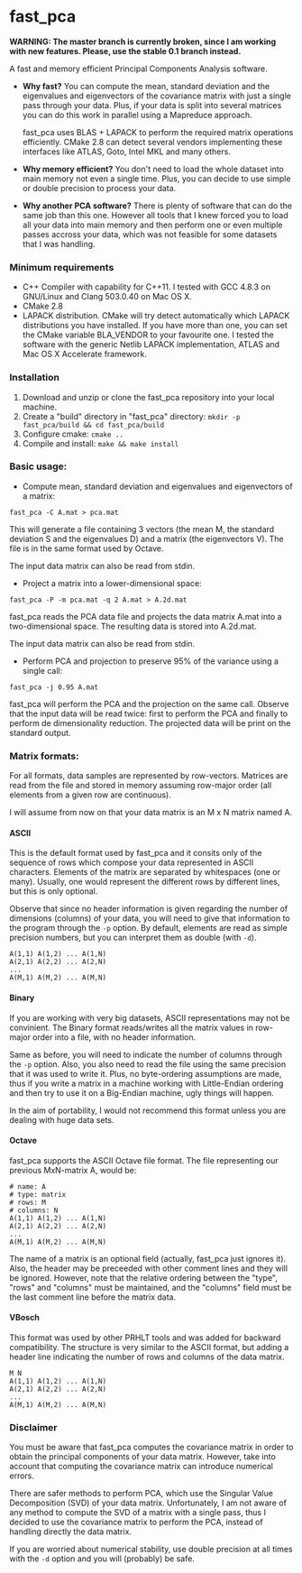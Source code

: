 fast_pca
========

**WARNING: The master branch is currently broken, since I am working with 
new features. Please, use the stable 0.1 branch instead.**

A fast and memory efficient Principal Components Analysis software.

- **Why fast?**
  You can compute the mean, standard deviation and the eigenvalues and
  eigenvectors of the covariance matrix with just a single pass through
  your data. Plus, if your data is split into several matrices you
  can do this work in parallel using a Mapreduce approach.

  fast_pca uses BLAS + LAPACK to perform the required matrix operations
  efficiently. CMake 2.8 can detect several vendors implementing these
  interfaces like ATLAS, Goto, Intel MKL and many others.


- **Why memory efficient?**
  You don't need to load the whole dataset into main memory not even a
  single time. Plus, you can decide to use simple or double precision to
  process your data.


- **Why another PCA software?**
  There is plenty of software that can do the same job than this
  one. However all tools that I knew forced you to load all your data
  into main memory and then perform one or even multiple passes accross
  your data, which was not feasible for some datasets that I was handling.


### Minimum requirements
- C++ Compiler with capability for C++11. I tested with GCC 4.8.3 on
GNU/Linux and Clang 503.0.40 on Mac OS X.
- CMake 2.8
- LAPACK distribution. CMake will try detect automatically which LAPACK
distributions you have installed. If you have more than one, you can set
the CMake variable BLA_VENDOR to your favourite one. I tested the software
with the generic Netlib LAPACK implementation, ATLAS and
Mac OS X Accelerate framework.

### Installation
1. Download and unzip or clone the fast_pca repository into your
local machine.
2. Create a "build" directory in "fast_pca" directory:
```mkdir -p fast_pca/build && cd fast_pca/build```
3. Configure cmake:
```cmake ..```
4. Compile and install:
```make && make install```


### Basic usage:
- Compute mean, standard deviation and eigenvalues and eigenvectors of a
matrix:
```
fast_pca -C A.mat > pca.mat
```
This will generate a file containing 3 vectors (the mean M, the standard
deviation S and the eigenvalues D) and a matrix (the eigenvectors V). The
file is in the same format used by Octave.

The input data matrix can also be read from stdin.

- Project a matrix into a lower-dimensional space:
```
fast_pca -P -m pca.mat -q 2 A.mat > A.2d.mat
```
fast_pca reads the PCA data file and projects the data matrix A.mat into a
two-dimensional space. The resulting data is stored into A.2d.mat.

The input data matrix can also be read from stdin.

- Perform PCA and projection to preserve 95% of the variance using a
single call:
```
fast_pca -j 0.95 A.mat
```
fast_pca will perform the PCA and the projection on the same call.
Observe that the input data will be read twice: first to perform the PCA
and finally to perform de dimensionality reduction. The projected
data will be print on the standard output.


### Matrix formats:

For all formats, data samples are represented by row-vectors. Matrices are
read from the file and stored in memory assuming row-major order (all elements
from a given row are continuous).

I will assume from now on that your data matrix is an M x N matrix named A.

#### ASCII

This is the default format used by fast_pca and it consits only of the sequence
of rows which compose your data represented in ASCII characters. Elements of
the matrix are separated by whitespaces (one or many). Usually, one would
represent the different rows by different lines, but this is only optional.

Observe that since no header information is given regarding the number of
dimensions (columns) of your data, you will need to give that information
to the program through the ```-p``` option. By default, elements are read as
simple precision numbers, but you can interpret them as double (with ```-d```).

```
A(1,1) A(1,2) ... A(1,N)
A(2,1) A(2,2) ... A(2,N)
...
A(M,1) A(M,2) ... A(M,N)
```

#### Binary

If you are working with very big datasets, ASCII representations may not be
convinient. The Binary format reads/writes all the matrix values in row-major
order into a file, with no header information.

Same as before, you will need to indicate the number of columns through the
```-p``` option. Also, you also need to read the file using the same precision
that it was used to write it. Plus, no byte-ordering assumptions are made, thus
if you write a matrix in a machine working with Little-Endian ordering and then
try to use it on a Big-Endian machine, ugly things will happen.

In the aim of portability, I would not recommend this format unless you are
dealing with huge data sets.

#### Octave

fast_pca supports the ASCII Octave file format. The file representing our
previous MxN-matrix A, would be:

```
# name: A
# type: matrix
# rows: M
# columns: N
A(1,1) A(1,2) ... A(1,N)
A(2,1) A(2,2) ... A(2,N)
...
A(M,1) A(M,2) ... A(M,N)
```

The name of a matrix is an optional field (actually, fast_pca just ignores it).
Also, the header may be preceeded with other comment lines and they will be
ignored. However, note that the relative ordering between the "type", "rows"
and "columns" must be maintained, and the "columns" field must be the last
comment line before the matrix data.

#### VBosch

This format was used by other PRHLT tools and was added for backward
compatibility. The structure is very similar to the ASCII format, but adding
a header line indicating the number of rows and columns of the data matrix.

```
M N
A(1,1) A(1,2) ... A(1,N)
A(2,1) A(2,2) ... A(2,N)
...
A(M,1) A(M,2) ... A(M,N)
```

### Disclaimer

You must be aware that fast_pca computes the covariance matrix in order to
obtain the principal components of your data matrix. However, take into
account that computing the covariance matrix can introduce numerical errors.

There are safer methods to perform PCA, which use the Singular Value
Decomposition (SVD) of your data matrix. Unfortunately, I am not aware of any
method to compute the SVD of a matrix with a single pass, thus I
decided to use the covariance matrix to perform the PCA, instead of handling
directly the data matrix.

If you are worried about numerical stability, use double precision at all times
with the  ```-d``` option and you will (probably) be safe.
